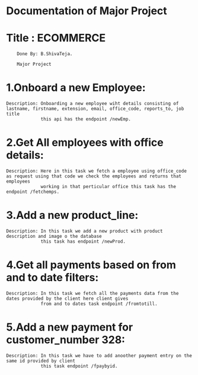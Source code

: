 # **Documentation of Major Project** #

# Title : ECOMMERCE


        Done By: B.ShivaTeja.

        Major Project


# 1.Onboard a new Employee:

    Description: Onboarding a new employee wiht details consisting of lastname, firstname, extension, email, office_code, reports_to, job title 
                 this api has the endpoint /newEmp. 

# 2.Get All employees with office details:

    Description: Here in this task we fetch a employee using office_code as request using that code we check the employees and returns that employees 
                 working in that perticular office this task has the endpoint /fetchemps.

# 3.Add a new product_line:

    Description: In this task we add a new product with product description and image o the database
                 this task has endpoint /newProd.

# 4.Get all payments based on from and to date filters:

    Description: In this task we fetch all the payments data from the dates provided by the client here client gives 
                 from and to dates task endpoint /fromtotill. 

# 5.Add a new payment for customer_number 328:

    Description: In this task we have to add anoother payment entry on the same id provided by client 
                 this task endpoint /fpaybyid.

